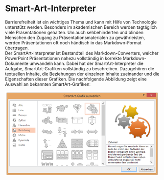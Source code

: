 # Smart-Art-Interpreter

Barrierefreiheit ist ein wichtiges Thema und kann mit Hilfe von Technologie unterstütz werden. Besonders im akademischen Bereich werden tagtäglich viele Präsentationen gehalten. Um auch sehbehinderten und blinden Menschen den Zugang zu Präsentationsmaterialen zu gewährleisten, werden Präsentationen oft noch händisch in das Markdown-Format übertragen.  
Der SmartArt-Interpreter ist Bestandteil des Markdown-Converters, welcher PowerPoint Präsentationen nahezu vollständig in korrekte Markdown-Dokumente umwandeln kann. Dabei hat der SmartArt-Interpreter die Aufgabe, SmartArt-Grafiken vollständig zu beschreiben. Dazugehören die textuellen Inhalte, die Beziehungen der einzelnen Inhalte zueinander und die Eigenschaften dieser Grafiken. Die nachfolgende Abbildung zeigt eine Auswahl an bekannten SmartArt-Grafiken:

![smartArts](https://github.com/Juliiia/Smart-Art-Interpreter/blob/master/img/smartarts.png)

